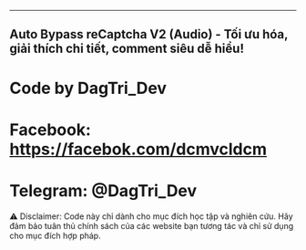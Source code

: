 ----------------------------------------------------------------------------------------
Auto Bypass reCaptcha V2 (Audio) - Tối ưu hóa, giải thích chi tiết, comment siêu dễ hiểu!
----------------------------------------------------------------------------------------
# Code by DagTri_Dev
# Facebook: https://facebok.com/dcmvcldcm
# Telegram: @DagTri_Dev
⚠️ Disclaimer: Code này chỉ dành cho mục đích học tập và nghiên cứu. Hãy đảm bảo tuân thủ chính sách của các website bạn tương tác và chỉ sử dụng cho mục đích hợp pháp.

